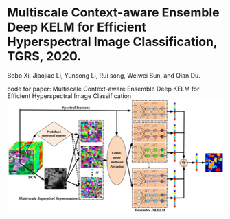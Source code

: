 # Multiscale Context-aware Ensemble Deep KELM for Efficient Hyperspectral Image Classification, TGRS, 2020.
Bobo Xi, Jiaojiao Li, Yunsong Li, Rui song, Weiwei Sun, and Qian Du.

code for paper: Multiscale Context-aware Ensemble Deep KELM for Efficient Hyperspectral Image Classification
![Image text](/Image/framework.jpg)
